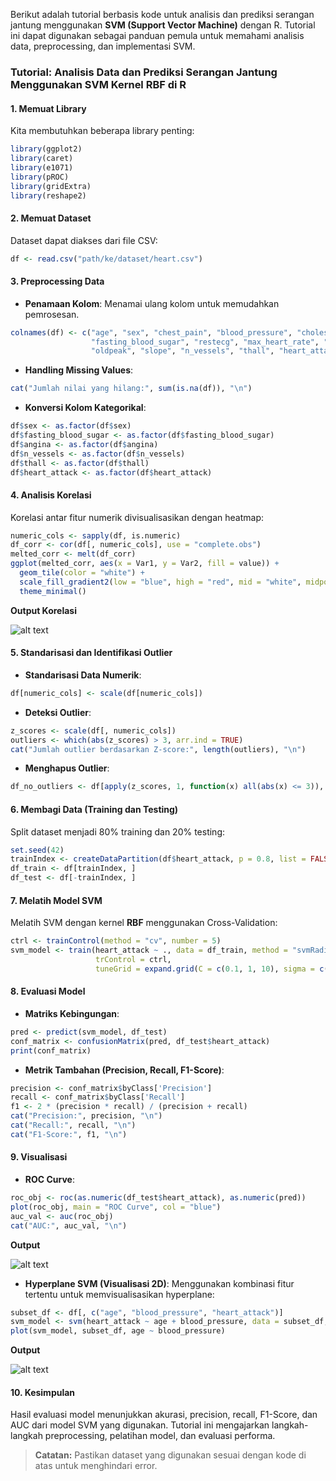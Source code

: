 Berikut adalah tutorial berbasis kode untuk analisis dan prediksi serangan jantung menggunakan **SVM (Support Vector Machine)** dengan R. Tutorial ini dapat digunakan sebagai panduan pemula untuk memahami analisis data, preprocessing, dan implementasi SVM.

### Tutorial: Analisis Data dan Prediksi Serangan Jantung Menggunakan SVM Kernel RBF di R

#### **1. Memuat Library**
Kita membutuhkan beberapa library penting:
```R
library(ggplot2)
library(caret)
library(e1071)
library(pROC)
library(gridExtra)
library(reshape2)
```

#### **2. Memuat Dataset**
Dataset dapat diakses dari file CSV:
```R
df <- read.csv("path/ke/dataset/heart.csv")
```

#### **3. Preprocessing Data**
- **Penamaan Kolom**: Menamai ulang kolom untuk memudahkan pemrosesan.
```R
colnames(df) <- c("age", "sex", "chest_pain", "blood_pressure", "cholesterol", 
                  "fasting_blood_sugar", "restecg", "max_heart_rate", "angina", 
                  "oldpeak", "slope", "n_vessels", "thall", "heart_attack")
```

- **Handling Missing Values**:
```R
cat("Jumlah nilai yang hilang:", sum(is.na(df)), "\n")
```

- **Konversi Kolom Kategorikal**:
```R
df$sex <- as.factor(df$sex)
df$fasting_blood_sugar <- as.factor(df$fasting_blood_sugar)
df$angina <- as.factor(df$angina)
df$n_vessels <- as.factor(df$n_vessels)
df$thall <- as.factor(df$thall)
df$heart_attack <- as.factor(df$heart_attack)
```

#### **4. Analisis Korelasi**
Korelasi antar fitur numerik divisualisasikan dengan heatmap:
```R
numeric_cols <- sapply(df, is.numeric)
df_corr <- cor(df[, numeric_cols], use = "complete.obs")
melted_corr <- melt(df_corr)
ggplot(melted_corr, aes(x = Var1, y = Var2, fill = value)) +
  geom_tile(color = "white") +
  scale_fill_gradient2(low = "blue", high = "red", mid = "white", midpoint = 0) +
  theme_minimal()
```
**Output Korelasi**

![alt text](https://github.com/azhrrpa/SVM-R/blob/main/gambar/Korelasi.png?raw=true)

#### **5. Standarisasi dan Identifikasi Outlier**
- **Standarisasi Data Numerik**:
```R
df[numeric_cols] <- scale(df[numeric_cols])
```

- **Deteksi Outlier**:
```R
z_scores <- scale(df[, numeric_cols])
outliers <- which(abs(z_scores) > 3, arr.ind = TRUE)
cat("Jumlah outlier berdasarkan Z-score:", length(outliers), "\n")
```

- **Menghapus Outlier**:
```R
df_no_outliers <- df[apply(z_scores, 1, function(x) all(abs(x) <= 3)), ]
```

#### **6. Membagi Data (Training dan Testing)**
Split dataset menjadi 80% training dan 20% testing:
```R
set.seed(42)
trainIndex <- createDataPartition(df$heart_attack, p = 0.8, list = FALSE)
df_train <- df[trainIndex, ]
df_test <- df[-trainIndex, ]
```

#### **7. Melatih Model SVM**
Melatih SVM dengan kernel **RBF** menggunakan Cross-Validation:
```R
ctrl <- trainControl(method = "cv", number = 5)
svm_model <- train(heart_attack ~ ., data = df_train, method = "svmRadial",
                   trControl = ctrl,
                   tuneGrid = expand.grid(C = c(0.1, 1, 10), sigma = c(0.01, 0.05, 0.1)))
```

#### **8. Evaluasi Model**
- **Matriks Kebingungan**:
```R
pred <- predict(svm_model, df_test)
conf_matrix <- confusionMatrix(pred, df_test$heart_attack)
print(conf_matrix)
```

- **Metrik Tambahan (Precision, Recall, F1-Score)**:
```R
precision <- conf_matrix$byClass['Precision']
recall <- conf_matrix$byClass['Recall']
f1 <- 2 * (precision * recall) / (precision + recall)
cat("Precision:", precision, "\n")
cat("Recall:", recall, "\n")
cat("F1-Score:", f1, "\n")
```

#### **9. Visualisasi**
- **ROC Curve**:
```R
roc_obj <- roc(as.numeric(df_test$heart_attack), as.numeric(pred))
plot(roc_obj, main = "ROC Curve", col = "blue")
auc_val <- auc(roc_obj)
cat("AUC:", auc_val, "\n")
```
**Output**

![alt text](https://github.com/azhrrpa/SVM-R/blob/main/gambar/ROC.png?raw=true)


- **Hyperplane SVM (Visualisasi 2D)**:
Menggunakan kombinasi fitur tertentu untuk memvisualisasikan hyperplane:
```R
subset_df <- df[, c("age", "blood_pressure", "heart_attack")]
svm_model <- svm(heart_attack ~ age + blood_pressure, data = subset_df, kernel = "radial", cost = 1)
plot(svm_model, subset_df, age ~ blood_pressure)
```
**Output**

![alt text](https://github.com/azhrrpa/SVM-R/blob/main/gambar/RBF1.png?raw=true)


#### **10. Kesimpulan**
Hasil evaluasi model menunjukkan akurasi, precision, recall, F1-Score, dan AUC dari model SVM yang digunakan. Tutorial ini mengajarkan langkah-langkah preprocessing, pelatihan model, dan evaluasi performa.

> **Catatan:** Pastikan dataset yang digunakan sesuai dengan kode di atas untuk menghindari error.
